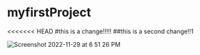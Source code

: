 # myfirstProject

<<<<<<< HEAD
#this is a change!!!!!
##this is a second change!!1

![Screenshot 2022-11-29 at 6 51 26 PM](https://user-images.githubusercontent.com/119460261/204673837-41a6266b-c6d8-483f-9348-74bea9253a06.png)
